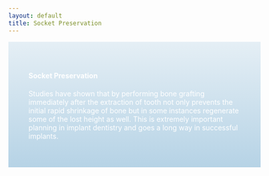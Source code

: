 ```yaml
---
layout: default
title: Socket Preservation
---
```


<div class="row">
<div class="col-xs-12 featured-text no-gutters" style="background: linear-gradient( rgba(17,113,175,0.1), rgba(17,113,175,0.3) ); color: white; url() center; padding: 8%;">

<h4>Socket Preservation</h4>
<p></p>

<p>Studies have shown that by performing bone grafting immediately after the extraction of tooth not only prevents the initial rapid shrinkage of bone but in some instances regenerate some of the lost height as well. This is extremely important planning in implant dentistry and goes a long way in successful implants.
</p>